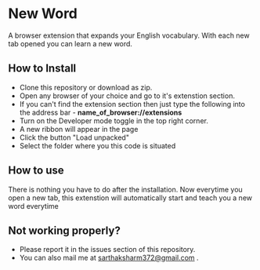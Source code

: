 # New Word

A browser extension that expands your English vocabulary. With each new tab opened you can learn a new word.

## How to Install

* Clone this repository or download as zip.
* Open any browser of your choice and go to it's extenstion section.
* If you can't find the extension section then just type the following into the address bar - **name_of_browser://extensions**
* Turn on the Developer mode toggle in the top right corner.
* A new ribbon will appear in the page
* Click the button "Load unpacked"
* Select the folder where you this code is situated

## How to use 

There is nothing you have to do after the installation. Now everytime you open a new tab, this extenstion will automatically start and teach you a new word everytime

## Not working properly?

* Please report it in the issues section of this repository.
* You can also mail me at sarthaksharm372@gmail.com .